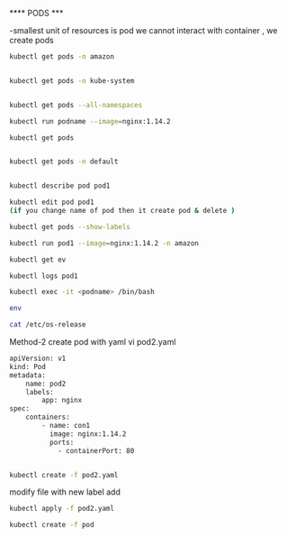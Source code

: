 ****  PODS  ***

-smallest unit of resources is pod we cannot interact with container , we create pods

 ```bash 
kubectl get pods -n amazon 
```
```bash

kubectl get pods -n kube-system
```
```bash

kubectl get pods --all-namespaces
```
```bash
kubectl run podname --image=nginx:1.14.2
```
```bash
kubectl get pods
```
```bash

kubectl get pods -n default 
```
```bash

kubectl describe pod pod1

kubectl edit pod pod1
(if you change name of pod then it create pod & delete )

kubectl get pods --show-labels

kubectl run pod1 --image=nginx:1.14.2 -n amazon 

kubectl get ev 

kubectl logs pod1

kubectl exec -it <podname> /bin/bash

env 

cat /etc/os-release

```

Method-2   create pod with yaml 
vi  pod2.yaml
```bash
apiVersion: v1
kind: Pod
metadata:
	name: pod2
	labels:
		app: nginx
spec:
	containers:
		- name: con1
		  image: nginx:1.14.2
		  ports: 
			- containerPort: 80

```
```bash

kubectl create -f pod2.yaml
```
modify file with new label add

```bash
kubectl apply -f pod2.yaml

kubectl create -f pod
```

